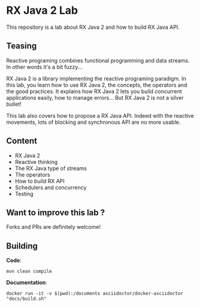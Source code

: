 # RX Java 2 Lab

This repository is a lab about RX Java 2 and how to build RX Java API.

## Teasing

Reactive programing combines functional programming and data streams. In other words it's a bit fuzzy...

RX Java 2 is a library implementing the reactive programing paradigm. In this lab, you learn how to use RX Java 2, the concepts, the operators and the good practices. It explains how RX Java 2 lets you build concurrent applications easily, how to manage errors... But RX Java 2 is not a silver bullet! 

This lab also covers how to propose a RX Java API. Indeed with the reactive movements, lots of blocking and synchronous API are no more usable. 

## Content

* RX Java 2
* Reactive thinking
* The RX Java type of streams
* The operators
* How to build RX API
* Schedulers and concurrency
* Testing

## Want to improve this lab ?

Forks and PRs are definitely welcome!

## Building

**Code**:

    mvn clean compile
    
**Documentation**:

    docker run -it -v $(pwd):/documents asciidoctor/docker-asciidoctor "docs/build.sh"    


